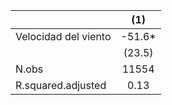 |                     |  (1)   |
|:--------------------|:------:|
|Velocidad del viento | -51.6* |
|                     | (23.5) |
|N.obs                | 11554  |
|R.squared.adjusted   |  0.13  |
